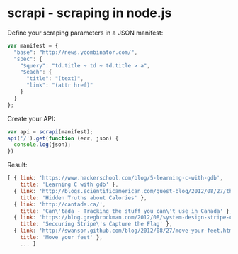 # scrapi - scraping in node.js

Define your scraping parameters in a JSON manifest:

```javascript
var manifest = {
  "base": "http://news.ycombinator.com/",
  "spec": {
    "$query": "td.title ~ td ~ td.title > a",
    "$each": {
      "title": "(text)",
      "link": "(attr href)"
    }
  }
};
```

Create your API:

```javascript
var api = scrapi(manifest);
api('/').get(function (err, json) {
  console.log(json);
})
```

Result:

```javascript
[ { link: 'https://www.hackerschool.com/blog/5-learning-c-with-gdb',
    title: 'Learning C with gdb' },
  { link: 'http://blogs.scientificamerican.com/guest-blog/2012/08/27/the-hidden-truths-about-calories/',
    title: 'Hidden Truths about Calories' },
  { link: 'http://cantada.ca/',
    title: 'Can\'tada - Tracking the stuff you can\'t use in Canada' },
  { link: 'https://blog.gregbrockman.com/2012/08/system-design-stripe-capture-the-flag/',
    title: 'Seccuring Stripe\'s Capture the Flag' },
  { link: 'http://swanson.github.com/blog/2012/08/27/move-your-feet.html',
    title: 'Move your feet' },
    ... ]
```